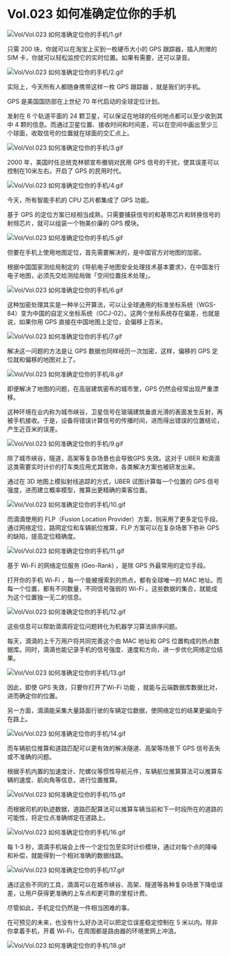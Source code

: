 # Vol.023 如何准确定位你的手机

![Vol/Vol.023 如何准确定位你的手机/1.gif](https://cdn.jsdelivr.net/gh/ipaperclip-icu/static/image/文字稿/Vol/Vol.023%20如何准确定位你的手机/1.gif)

只需 200 块，你就可以在淘宝上买到一枚硬币大小的 GPS 跟踪器，插入附赠的 SIM 卡，你就可以轻松监控它的实时位置。如果有需要，还可以录音。

![Vol/Vol.023 如何准确定位你的手机/2.gif](https://cdn.jsdelivr.net/gh/ipaperclip-icu/static/image/文字稿/Vol/Vol.023%20如何准确定位你的手机/2.gif)

实际上，今天所有人都随身携带这样一枚 GPS 跟踪器 ，就是我们的手机。

GPS 是美国国防部在上世纪 70 年代启动的全球定位计划。

发射在 6 个轨道平面的 24 颗卫星，可以保证在地球的任何地点都可以至少收到其中 4 颗的信息。而通过卫星位置、接收时间和时间差，可以在空间中画出至少三个球面，收取信号的位置就在球面的交汇点上。

![Vol/Vol.023 如何准确定位你的手机/3.gif](https://cdn.jsdelivr.net/gh/ipaperclip-icu/static/image/文字稿/Vol/Vol.023%20如何准确定位你的手机/3.gif)

2000 年，美国时任总统克林顿宣布撤销对民用 GPS 信号的干扰，使其误差可以控制在10米左右。开启了 GPS 的民用时代。

![Vol/Vol.023 如何准确定位你的手机/4.gif](https://cdn.jsdelivr.net/gh/ipaperclip-icu/static/image/文字稿/Vol/Vol.023%20如何准确定位你的手机/4.gif)

今天，所有智能手机的 CPU 芯片都集成了 GPS 功能。

基于 GPS 的定位方案已经相当成熟，只需要捕获信号的和基带芯片和转换信号的射频芯片，就可以组装一个物美价廉的 GPS 模块。

![Vol/Vol.023 如何准确定位你的手机/5.gif](https://cdn.jsdelivr.net/gh/ipaperclip-icu/static/image/文字稿/Vol/Vol.023%20如何准确定位你的手机/5.gif)

但要在手机上使用地图定位，首先需要解决的，是中国官方对地图的加密。

根据中国国家测绘局制定的《导航电子地图安全处理技术基本要求》，在中国发行电子地图，必须先交给测绘局做「空间位置技术处理」。

![Vol/Vol.023 如何准确定位你的手机/6.gif](https://cdn.jsdelivr.net/gh/ipaperclip-icu/static/image/文字稿/Vol/Vol.023%20如何准确定位你的手机/6.gif)

这种加密处理其实是一种半公开算法，可以让全球通用的标准坐标系统（WGS-84）变为中国的自定义坐标系统（GCJ-02）。这两个坐标系统存在偏差，也就是说，如果你用 GPS 直接在中国地图上定位，会偏移上百米。

![Vol/Vol.023 如何准确定位你的手机/7.gif](https://cdn.jsdelivr.net/gh/ipaperclip-icu/static/image/文字稿/Vol/Vol.023%20如何准确定位你的手机/7.gif)

解决这一问题的方法是让 GPS 数据也同样经历一次加密，这样，偏移的 GPS 定位就和偏移的地图对上了。

![Vol/Vol.023 如何准确定位你的手机/8.gif](https://cdn.jsdelivr.net/gh/ipaperclip-icu/static/image/文字稿/Vol/Vol.023%20如何准确定位你的手机/8.gif)

即便解决了地图的问题，在高层建筑密布的城市里，GPS 仍然会经常出现严重漂移。

这种环境在业内称为城市峡谷，卫星信号在玻璃建筑垂直光滑的表面发生反射，再被手机接收。于是，设备将错误计算信号的传播时间，进而得出错误的位置结论，产生近百米的误差。

![Vol/Vol.023 如何准确定位你的手机/9.gif](https://cdn.jsdelivr.net/gh/ipaperclip-icu/static/image/文字稿/Vol/Vol.023%20如何准确定位你的手机/9.gif)

除了城市峡谷，隧道，高架等复杂场景也会导致GPS 失效。这对于 UBER 和滴滴这类需要实时计价的打车类应用尤其致命，各类解决方案也被研发出来。

通过在 3D 地图上模拟射线追踪的方式，UBER 试图计算每一个位置的 GPS 信号强度，进而建立概率模型，推算出更精确的乘客位置。

![Vol/Vol.023 如何准确定位你的手机/10.gif](https://cdn.jsdelivr.net/gh/ipaperclip-icu/static/image/文字稿/Vol/Vol.023%20如何准确定位你的手机/10.gif)

而滴滴使用的 FLP（Fusion Location Provider）方案，则采用了更多定位手段。通过网络定位，路网定位和车辆航位推算，FLP 方案可以在复杂场景下弥补 GPS 的缺陷，提高定位精确度。

![Vol/Vol.023 如何准确定位你的手机/11.gif](https://cdn.jsdelivr.net/gh/ipaperclip-icu/static/image/文字稿/Vol/Vol.023%20如何准确定位你的手机/11.gif)

基于 Wi-Fi 的网络定位服务 (Geo-Rank) ，是除 GPS 外最常用的定位手段。

打开你的手机 Wi-Fi ，每一个能被搜索到的热点，都有全球唯一的 MAC 地址。而每一个位置，都有不同数量，不同信号强弱的 Wi-Fi 。这些数据的集合，就能成为这个位置独一无二的信息。

![Vol/Vol.023 如何准确定位你的手机/12.gif](https://cdn.jsdelivr.net/gh/ipaperclip-icu/static/image/文字稿/Vol/Vol.023%20如何准确定位你的手机/12.gif)

这些信息可以帮助滴滴将定位问题转化为机器学习算法排序问题。

每天，滴滴的上千万用户将共同完善这个由 MAC 地址和 GPS 位置构成的热点数据库。同时，滴滴也能记录手机的信号强度、速度和方向，进一步优化网络定位结果。

![Vol/Vol.023 如何准确定位你的手机/13.gif](https://cdn.jsdelivr.net/gh/ipaperclip-icu/static/image/文字稿/Vol/Vol.023%20如何准确定位你的手机/13.gif)

因此，即使 GPS 失效，只要你打开了Wi-Fi 功能 ，就能与云端数据库数据比对，进而确定你的位置。

另一方面，滴滴能采集大量路面行驶的车辆定位数据，使网络定位的结果更偏向于在路上。

![Vol/Vol.023 如何准确定位你的手机/14.gif](https://cdn.jsdelivr.net/gh/ipaperclip-icu/static/image/文字稿/Vol/Vol.023%20如何准确定位你的手机/14.gif)

而车辆航位推算和道路匹配可以更有效的解决隧道、高架等场景下 GPS 信号丢失或不准确的问题。

根据手机内置的加速度计、陀螺仪等惯性导航元件，车辆航位推算算法可以推算车辆的速度、航向角等信息，进行位置推算。

![Vol/Vol.023 如何准确定位你的手机/15.gif](https://cdn.jsdelivr.net/gh/ipaperclip-icu/static/image/文字稿/Vol/Vol.023%20如何准确定位你的手机/15.gif)

而根据司机的轨迹数据，道路匹配算法可以推算车辆当前和下一时段所在的道路的可能性，将定位点准确绑定在道路上。

![Vol/Vol.023 如何准确定位你的手机/16.gif](https://cdn.jsdelivr.net/gh/ipaperclip-icu/static/image/文字稿/Vol/Vol.023%20如何准确定位你的手机/16.gif)

每 1-3 秒，滴滴手机端会上传一个定位包至实时计价模块，通过对每个点的降噪和补偿，就能得到一个相对准确的数据线路。

![Vol/Vol.023 如何准确定位你的手机/17.gif](https://cdn.jsdelivr.net/gh/ipaperclip-icu/static/image/文字稿/Vol/Vol.023%20如何准确定位你的手机/17.gif)

通过这些不同的工具，滴滴可以在城市峡谷、高架、隧道等各种复杂场景下降低误差，让用户获得更准确的上车点和更可靠的里程计费。

尽管如此，手机定位仍然是一件相当困难的事。

在可预见的未来，也没有什么好办法可以把定位误差稳定控制在 5 米以内。除非你拿着手机，开着 Wi-Fi，在周围都是路由器的环境里网上冲浪。

![Vol/Vol.023 如何准确定位你的手机/18.gif](https://cdn.jsdelivr.net/gh/ipaperclip-icu/static/image/文字稿/Vol/Vol.023%20如何准确定位你的手机/18.gif)
